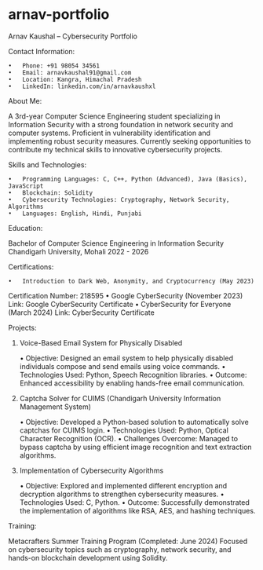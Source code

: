 # arnav-portfolio
Arnav Kaushal – Cybersecurity Portfolio

Contact Information:

	•	Phone: +91 98054 34561
	•	Email: arnavkaushal91@gmail.com
	•	Location: Kangra, Himachal Pradesh
	•	LinkedIn: linkedin.com/in/arnavkaushxl

About Me:

A 3rd-year Computer Science Engineering student specializing in Information Security with a strong foundation in network security and computer systems. Proficient in vulnerability identification and implementing robust security measures. Currently seeking opportunities to contribute my technical skills to innovative cybersecurity projects.

Skills and Technologies:

	•	Programming Languages: C, C++, Python (Advanced), Java (Basics), JavaScript
	•	Blockchain: Solidity
	•	Cybersecurity Technologies: Cryptography, Network Security, Algorithms
	•	Languages: English, Hindi, Punjabi

Education:

Bachelor of Computer Science Engineering in Information Security
Chandigarh University, Mohali
2022 - 2026

Certifications:

	•	Introduction to Dark Web, Anonymity, and Cryptocurrency (May 2023)
Certification Number: 218595
	•	Google CyberSecurity (November 2023)
Link: Google CyberSecurity Certificate
	•	CyberSecurity for Everyone (March 2024)
Link: CyberSecurity Certificate

Projects:

1. Voice-Based Email System for Physically Disabled

	•	Objective: Designed an email system to help physically disabled individuals compose and send emails using voice commands.
	•	Technologies Used: Python, Speech Recognition libraries.
	•	Outcome: Enhanced accessibility by enabling hands-free email communication.

2. Captcha Solver for CUIMS (Chandigarh University Information Management System)

	•	Objective: Developed a Python-based solution to automatically solve captchas for CUIMS login.
	•	Technologies Used: Python, Optical Character Recognition (OCR).
	•	Challenges Overcome: Managed to bypass captcha by using efficient image recognition and text extraction algorithms.

3. Implementation of Cybersecurity Algorithms

	•	Objective: Explored and implemented different encryption and decryption algorithms to strengthen cybersecurity measures.
	•	Technologies Used: C, Python.
	•	Outcome: Successfully demonstrated the implementation of algorithms like RSA, AES, and hashing techniques.

Training:

Metacrafters Summer Training Program
(Completed: June 2024)
Focused on cybersecurity topics such as cryptography, network security, and hands-on blockchain development using Solidity.
